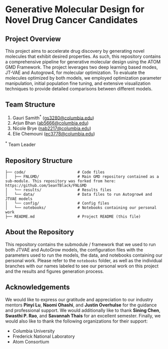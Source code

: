 # Generative Molecular Design for Novel Drug Cancer Candidates

## Project Overview

This project aims to accelerate drug discovery by generating novel molecules that exhibit desired properties. As such, this repository contains a comprehensive pipeline for generative molecular design using the ATOM GMD Framework. The project leverages two deep learning based modes, JT-VAE and Autogrow4, for molecular optimization. To evaluate the molecules optimized by both models, we employed optimization parameter manipulation, initial population fine tuning, and extensive visualization techniques to provide detailed comparisons between different models. 

## Team Structure

1. Gauri Samith<sup>*</sup> (gs3280@columbia.edu)
2. Arjun Bhan (ab5666@columbia.edu)
3. Nicole Brye (nab2217@columbia.edu)
4. Elie Chemouni (ec3778@columbia.edu)

<sup>*</sup> Team Leader

## Repository Structure

```
├── code/                       # Code files 
│   ├── FNLGMD/                 # Main GMD repository contained as a sub-module. This repository was forked from here: https://github.com/SeanTBlack/FNLGMD
│   └── results/                # Results files 
│   └── data/                   # Data files to run Autogrow4 and JTVAE models
│   └── config/                 # Config files
│   └── notebooks/              # Notebooks containing our personal work
├── README.md                   # Project README (this file)
```

## About the Repository
This repository contains the submodule / framework that we used to run both JTVAE and AutoGrow models, the configuration files with the parameters used to run the models, the data, and notebooks containing our personal work. Please refer to the `notebooks` folder, as well as the individual branches with our names labeled to see our personal work on this project and the results and figures generation process.

## Acknowledgements

We would like to express our gratitude and appreciation to our industry mentors <b>Pinyi Lu</b>, <b>Naomi Ohashi</b>, and <b>Justin Overhulse</b> for the guidance and professional support. We would additionally like to thank <b>Sining Chen</b>, <b>Swasthi P. Rao</b>, and <b>Savannah Thais</b> for an excellent semester. Finally, we would also like to thank the following organizations for their support:

* Columbia University
* Frederick National Laboratory
* Atom Consortium
